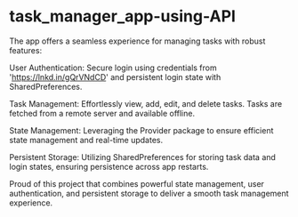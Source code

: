 # task_manager_app-using-API
The app offers a seamless experience for managing tasks with robust features:

User Authentication: Secure login using credentials from 'https://lnkd.in/gQrVNdCD' and persistent login state with SharedPreferences.

Task Management: Effortlessly view, add, edit, and delete tasks. Tasks are fetched from a remote server and available offline.

State Management: Leveraging the Provider package to ensure efficient state management and real-time updates.

Persistent Storage: Utilizing SharedPreferences for storing task data and login states, ensuring persistence across app restarts.

Proud of this project that combines powerful state management, user authentication, and persistent storage to deliver a smooth task management experience. 

 
